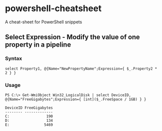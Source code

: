 # powershell-cheatsheet
A cheat-sheet for PowerShell snippets

## Select Expression - Modify the value of one property in a pipeline

### Syntax

    select Property1, @{Name="NewPropertyName";Expression={ $_.Property2 * 2 } } 

### Usage

    PS C:\> Get-WmiObject Win32_LogicalDisk | select DeviceID, @{Name="FreeGigabytes";Expression={ [int]($_.FreeSpace / 1GB) } }

    DeviceID FreeGigabytes
    -------- -------------
    C:                 190
    D:                 134
    E:                5469
